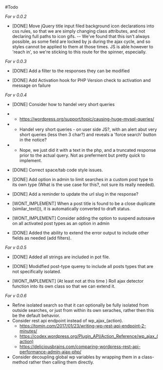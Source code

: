 #Todo

_For v 0.0.2_
 
* [DONE] Move jQuery title input filed background icon declarations into css rules, so that we are simply changing class attributes, and not declaring full paths to icon gifs.
-- We've found that this isn't always possible, as some field are locked by js during the ajax cycle, and so styles cannot be applied to them at those times. JS is able however to 'reach in', so we're sticking to this route for the spinner, especially.


_For v 0.0.3_

* [DONE] Add a filter to the responses they can be modified

* [DONE] Add Activation hook for PHP Version check to activation and message on failure

_For v 0.0.4_

* [DONE]  Consider how to handel very short queries 
* - https://wordpress.org/support/topic/causing-huge-mysql-queries/
* - Handel very short queries - on user side JS?, with an alert abut very short queries (less then 3 char?) and reveals a 'force search' button in the notice?
* - Nope, we just did it with a text in the php, and a truncated response prior to the actual query. Not as preferment but pretty quick to implement.  

* [DONE] Correct space/tab code style issues.

* [DONE] Add option in admin to limit searches in a custom post type to its own type (What is the use case for this?, not sure its really needed).

* [DONE] Add a reminder to update the url slug in the response?

* [WONT_IMPLEMENT] When a post title is found to be a close duplicate (similar_text()), it is automatically converted to draft status.

* [WONT_IMPLEMENT] Consider adding the option to suspend autosave on all activated post types as an option in admin

* [DONE] Added the ability to extend the error output to include other fields as needed (add filters).


_For v 0.0.5_

* [DONE] Added all strings are included in pot file.

* [DONE] Modidfied post-type querey to include all posts types that are not specifically isolated.

* [WONT_IMPLEMENT] (At least not at this time ) Roll ajax detector function into its own class so that we can extend it. 

_For v 0.0.6_
* Refine isolated search so that it can optionally be fully isolated from outside searches, or just from within its own seraches, rather then this be the default behavior.
* Consider rest api endpoint instead of wp_ajax_(action).
    * https://tomjn.com/2017/01/23/writing-wp-rest-api-endpoint-2-minutes/
    * https://codex.wordpress.org/Plugin_API/Action_Reference/wp_ajax_(action)
    * https://deliciousbrains.com/comparing-wordpress-rest-api-performance-admin-ajax-php/
* Consider decoupling global wp variables by wrapping them in a class-method rather then calling them directly.